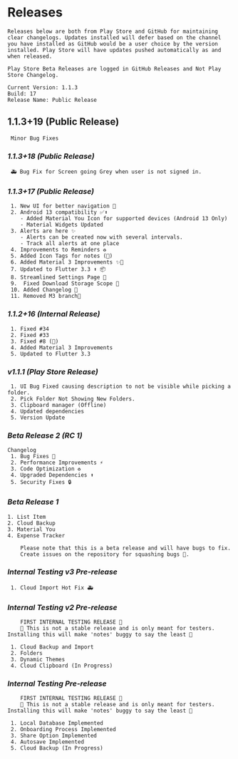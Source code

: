# Releases

    Releases below are both from Play Store and GitHub for maintaining clear changelogs. Updates installed will defer based on the channel you have installed as GitHub would be a user choice by the version installed. Play Store will have updates pushed automatically as and when released.

    Play Store Beta Releases are logged in GitHub Releases and Not Play Store Changelog.

    Current Version: 1.1.3
    Build: 17
    Release Name: Public Release

## **1.1.3+19 (Public Release)**

     Minor Bug Fixes

### *1.1.3+18 (Public Release)*

     🚑️ Bug Fix for Screen going Grey when user is not signed in.

### *1.1.3+17 (Public Release)*

     1. New UI for better navigation 💄
     2. Android 13 compatibility ✅⬆️
        - Added Material You Icon for supported devices (Android 13 Only)
        - Material Widgets Updated
     3. Alerts are here ✨
        - Alerts can be created now with several intervals.
        - Track all alerts at one place
     4. Improvements to Reminders ♻️
     5. Added Icon Tags for notes (🚧)
     6. Added Material 3 Improvements ✨💄
     7. Updated to Flutter 3.3 ⬆️ 📦️
     8. Streamlined Settings Page 🎨
     9.  Fixed Download Storage Scope 🐛
     10. Added Changelog 📝
     11. Removed M3 branch🔀

### *1.1.2+16 (Internal Release)*

     1. Fixed #34
     2. Fixed #33
     3. Fixed #8 (🚧)
     4. Added Material 3 Improvements
     5. Updated to Flutter 3.3

### *v1.1.1 (Play Store Release)*

     1. UI Bug Fixed causing description to not be visible while picking a folder.
     2. Pick Folder Not Showing New Folders.
     3. Clipboard manager (Offline)
     4. Updated dependencies
     5. Version Update

### *Beta Release 2 (RC 1)*

    Changelog
     1. Bug Fixes 🐛
     2. Performance Improvements ⚡️
     3. Code Optimization ♻️
     4. Upgraded Dependencies ⬆️
     5. Security Fixes 🔒️

### *Beta Release 1*

    1. List Item
    2. Cloud Backup
    3. Material You
    4. Expense Tracker

        Please note that this is a beta release and will have bugs to fix.
        Create issues on the repository for squashing bugs 🐛.

### *Internal Testing v3 Pre-release*

     1. Cloud Import Hot Fix 🚑️

### *Internal Testing v2 Pre-release*

        FIRST INTERNAL TESTING RELEASE 🔖
        🚨 This is not a stable release and is only meant for testers. Installing this will make 'notes' buggy to say the least 🚨

     1. Cloud Backup and Import
     2. Folders
     3. Dynamic Themes
     4. Cloud Clipboard (In Progress)

### *Internal Testing Pre-release*

        FIRST INTERNAL TESTING RELEASE 🔖
        🚨 This is not a stable release and is only meant for testers. Installing this will make 'notes' buggy to say the least 🚨

     1. Local Database Implemented
     2. Onboarding Process Implemented
     3. Share Option Implemented
     4. Autosave Implemented
     5. Cloud Backup (In Progress)
